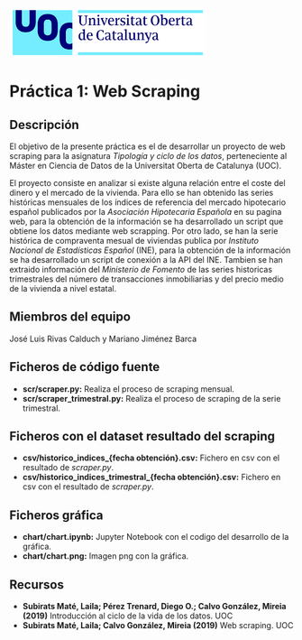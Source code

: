  ![Logo UOC](img/logo_uoc_peq.png?raw=true) 

# Práctica 1: Web Scraping

## Descripción

El objetivo de la presente práctica es el de desarrollar un proyecto de web scraping para la asignatura *Tipología y ciclo de los datos*, perteneciente al Máster en Ciencia de Datos de la Universitat Oberta de Catalunya (UOC).

El proyecto consiste en analizar si existe alguna relación entre el coste del dinero y el mercado de la vivienda. Para ello se han obtenido las series históricas mensuales de los índices de referencia del mercado hipotecario español publicados por la *Asociación Hipotecaria Española* en su pagina web, para la obtención de la información se ha desarrollado un script que obtiene los datos mediante web scrapping. Por otro lado, se han la serie histórica de compraventa mesual de viviendas publica por *Instituto Nacional de Estadísticas Español* (INE), para la obtención de la información se ha desarrollado un script de conexión a la API del INE. Tambien se han extraido información del *Ministerio de Fomento* de las series historicas trimestrales del número de transacciones inmobiliarias y del precio medio de la vivienda a nivel estatal.

## Miembros del equipo

José Luis Rivas Calduch y Mariano Jiménez Barca

## Ficheros de código fuente
* **scr/scraper.py:** Realiza el proceso de scraping mensual.
* **scr/scraper_trimestral.py:** Realiza el proceso de scraping de la serie trimestral.

## Ficheros con el dataset resultado del scraping
* **csv/historico_indices_{fecha obtención}.csv:** Fichero en csv con el resultado de *scraper.py*.
* **csv/historico_indices_trimestral_{fecha obtención}.csv:** Fichero en csv con el resultado de *scraper.py*.

## Ficheros gráfica
* **chart/chart.ipynb:** Jupyter Notebook con el codigo del desarrollo de la gráfica.
* **chart/chart.png:** Imagen png con la gráfica.

## Recursos

* **Subirats Maté, Laila; Pérez Trenard, Diego O.; Calvo González, Mireia (2019)** Introducción al ciclo de la vida de los datos. UOC
* **Subirats Maté, Laila; Calvo González, Mireia (2019)** Web scraping. UOC

